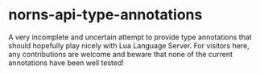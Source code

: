 # norns-api-type-annotations

A very incomplete and uncertain attempt to provide type annotations that should hopefully play nicely with Lua Language Server. For visitors here, any contributions are welcome and beware that none of the current annotations have been well tested!
